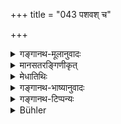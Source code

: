 +++
title = "043 पशवश् च"

+++

<details><summary>गङ्गानथ-मूलानुवादः</summary>

Cattle, Deer, Wild Beasts with two rows of teeth, Rākṣasas, Piśācas and Men are viviparous.—(43)
</details>

<details><summary>मानसतरङ्गिणीकृत्</summary>

Cattle, deer, carnivorous beasts with two sets of canines, rakshasas (!), pishachas, and men are one group born alive from wombs.
</details>


<details><summary>मेधातिथिः</summary>

एते **जरायुजाः** । जरायुर् उल्बं गर्भशय्या । तत्र प्रथमं ते संभवन्ति । ततो मुक्ता जायन्ते । एष एतेषां जन्मक्रमः । दन्तशब्दसमानार्थो दत्शब्दो ऽन्यो ऽस्तीत्य् उभयतोदत इति प्रथमाबहुवचने रूपं युज्यते ॥ १.४३ ॥
</details>

<details><summary>गङ्गानथ-भाष्यानुवादः</summary>

These are ‘*viviparous*,’ ‘born from the *Jarāyu*’; *Jarāyu* is the
womb, the place where the fœtus lies; it is in the womb that these
beings are conceived first, and it is only when they are emitted from
the womb that they become *born*; this is the manner of the birth of
these beings.

The term ‘*dat*’ is synonymous with ‘*danta*,’ and is totally different
from it; hence it is that we have the nominative plural form
‘*ubhayatodataḥ*’ (‘with two rows of teeth’).—(43)
</details>

<details><summary>गङ्गानथ-टिप्पन्यः</summary>

‘*Ubhayatodataḥ*’—A compound difficult to explain. The word ‘*danta*’
becomes transformed into ‘*dat*’ only in special cases, laid down in
Pāṇini 5.4.141-145. The only explanation possible is that given by
Medhātithi,—that the term ‘*dat*’ is an entirely different word from
‘*danta*’
</details>

<details><summary>Bühler</summary>

043	Cattle, deer, carnivorous beasts with two rows of teeth, Rakshasas, Pisakas, and men are born from the womb.
</details>
